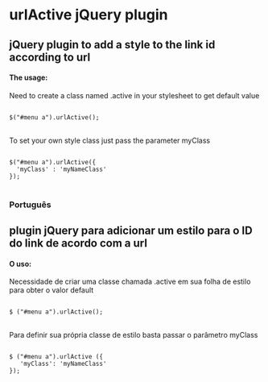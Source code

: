 <h1>urlActive jQuery plugin</h1>

<h2>jQuery plugin to add a style to the link id according to url</h2>

<h4>The usage:</h4>

Need to create a class named .active in your stylesheet to get default value
<pre>
<code>
$("#menu a").urlActive();
</code>
</pre>

To set your own style class just pass the parameter myClass

<pre>
<code>
$("#menu a").urlActive({
  'myClass' : 'myNameClass'
});
</code>
</pre>

<h3>Português</h3>

<h2>plugin jQuery para adicionar um estilo para o ID do link de acordo com a url</h2>

<h4>O uso:</h4>

Necessidade de criar uma classe chamada .active em sua folha de estilo para obter o valor default

<pre>
<code>
$ ("#menu a").urlActive();
</code>
</pre>

Para definir sua própria classe de estilo basta passar o parâmetro myClass

<pre>
<code>
$ ("#menu a").urlActive ({
   'myClass': 'myNameClass'
});
</code>
</pre>

